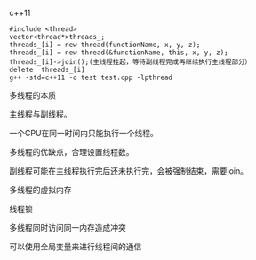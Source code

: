 c++11

	#include <thread>
	vector<thread*>threads_;
	threads_[i] = new thread(functionName, x, y, z);
	threads_[i] = new thread(&functionName, this, x, y, z);
	threads_[i]->join();(主线程挂起，等待副线程完成再继续执行主线程部分）
	delete	threads_[i]
	g++ -std=c++11 -o test test.cpp -lpthread

多线程的本质

主线程与副线程。

一个CPU在同一时间内只能执行一个线程。

多线程的优缺点，合理设置线程数。

副线程可能在主线程执行完后还未执行完，会被强制结束，需要join。

多线程的虚拟内存

线程锁

多线程同时访问同一内存造成冲突

可以使用全局变量来进行线程间的通信


